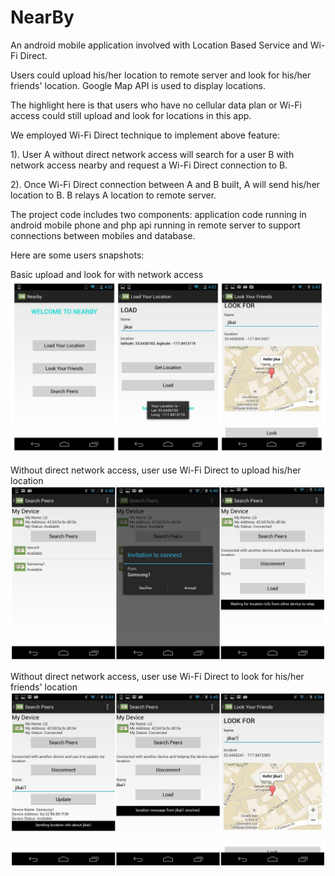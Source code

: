 NearBy
======

An android mobile application involved with Location Based Service and Wi-Fi Direct.

Users could upload his/her location to remote server and look for his/her friends' location. Google Map API is used to display locations.

The highlight here is that users who have no cellular data plan or Wi-Fi access could still upload and look for locations in this app.

We employed Wi-Fi Direct technique to implement above feature:

  1). User A without direct network access will search for a user B with network access nearby and request a Wi-Fi Direct connection to B. 
  
  2). Once Wi-Fi Direct connection between A and B built, A will send his/her location to B. B relays A location to remote server.

The project code includes two components: application code running in android mobile phone and php api running in remote server to support connections between mobiles and database.

Here are some users snapshots:

Basic upload and look for with network access
![alt tag](https://github.com/jikaiy/NearBy/blob/master/snapshot/initpintu_1.jpg)

Without direct network access, user use Wi-Fi Direct to upload his/her location
![alt tag](https://github.com/jikaiy/NearBy/blob/master/snapshot/initpintu_2.jpg)

Without direct network access, user use Wi-Fi Direct to look for his/her friends' location
![alt tag](https://github.com/jikaiy/NearBy/blob/master/snapshot/initpintu_3.jpg)
